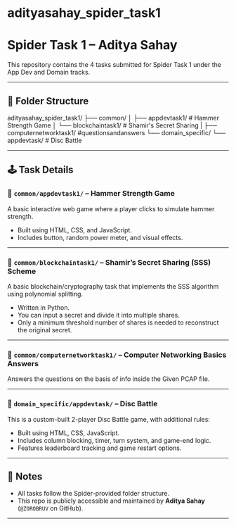 # adityasahay_spider_task1
# Spider Task 1 – Aditya Sahay

This repository contains the 4 tasks submitted for Spider Task 1 under the App Dev and Domain tracks.

---

## 🔧 Folder Structure
adityasahay_spider_task1/
├── common/
│ ├── appdevtask1/ # Hammer Strength Game
│ └── blockchaintask1/ # Shamir's Secret Sharing 
| ├── computernetworktask1/ #questionsandanswers
└── domain_specific/
└── appdevtask/ # Disc Battle

---

## 🕹️ Task Details

### 📁 `common/appdevtask1/` – Hammer Strength Game  
A basic interactive web game where a player clicks to simulate hammer strength.  
- Built using HTML, CSS, and JavaScript.  
- Includes button, random power meter, and visual effects.  

---

### 📁 `common/blockchaintask1/` – Shamir’s Secret Sharing (SSS) Scheme  
A basic blockchain/cryptography task that implements the SSS algorithm using polynomial splitting.  
- Written in Python.  
- You can input a secret and divide it into multiple shares.
- Only a minimum threshold number of shares is needed to reconstruct the original secret.

---

### 📁 `common/computernetworktask1/` – Computer Networking Basics Answers
Answers the questions on the basis of info inside the Given PCAP file.

---

### 📁 `domain_specific/appdevtask/` – Disc Battle 
This is a custom-built 2-player Disc Battle game, with additional rules:  
- Built using HTML, CSS, JavaScript.  
- Includes column blocking, timer, turn system, and game-end logic.  
- Features leaderboard tracking and game restart options.  

---

## 📌 Notes

- All tasks follow the Spider-provided folder structure.
- This repo is publicly accessible and maintained by **Aditya Sahay** (`@ZOROBRUV` on GitHub).

---

